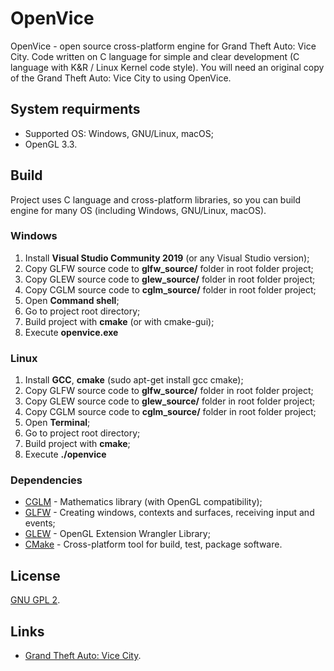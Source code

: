 # OpenVice
OpenVice - open source cross-platform engine for Grand Theft Auto: Vice City. Code written on C language for simple and clear development (C language with K&R / Linux Kernel code style). You will need an original copy of the Grand Theft Auto: Vice City to using OpenVice.

## System requirments 
* Supported OS: Windows, GNU/Linux, macOS;
* OpenGL 3.3.

## Build
Project uses C language and cross-platform libraries, so you can build engine for many OS (including Windows, GNU/Linux, macOS).

### Windows
1. Install **Visual Studio Community 2019** (or any Visual Studio version);
2. Copy GLFW source code to **glfw_source/** folder in root folder project;
3. Copy GLEW source code to **glew_source/** folder in root folder project;
3. Copy CGLM source code to **cglm_source/** folder in root folder project;
4. Open **Command shell**;
5. Go to project root directory;
6. Build project with **cmake** (or with cmake-gui);
7. Execute **openvice.exe**

### Linux
1. Install **GCC**, **cmake** (sudo apt-get install gcc cmake);
2. Copy GLFW source code to **glfw_source/** folder in root folder project;
3. Copy GLEW source code to **glew_source/** folder in root folder project;
3. Copy CGLM source code to **cglm_source/** folder in root folder project;
4. Open **Terminal**;
5. Go to project root directory;
6. Build project with **cmake**;
7. Execute **./openvice**

### Dependencies
* [CGLM](https://github.com/recp/cglm) - Mathematics library (with OpenGL compatibility);
* [GLFW](https://www.glfw.org/) - Creating windows, contexts and surfaces, receiving input and events;
* [GLEW](http://glew.sourceforge.net/) - OpenGL Extension Wrangler Library;
* [CMake](https://cmake.org/) - Cross-platform tool for build, test, package software.

## License
[GNU GPL 2](https://en.wikipedia.org/wiki/GNU_General_Public_License#Version_2).

## Links
* [Grand Theft Auto: Vice City](https://www.rockstargames.com/games/vicecity).

